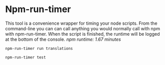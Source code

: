 # Npm-run-timer

This tool is a convenience wrapper for timing your node scripts. From the command-line you can can call anything you would normally call with npm with npm-run-timer. When the script is finished, the runtime will be logged at the bottom of the console. *npm runtime: 1.67 minutes*

```
npm-run-timer run translations
```

```
npm-run-timer test
```